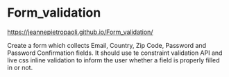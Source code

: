# Form_validation

https://jeannepietropaoli.github.io/Form_validation/

Create a form which collects Email, Country, Zip Code, Password and Password Confirmation fields.
It should use te constraint validation API and live css inline validation to inform the user whether a field is properly filled in or not.

